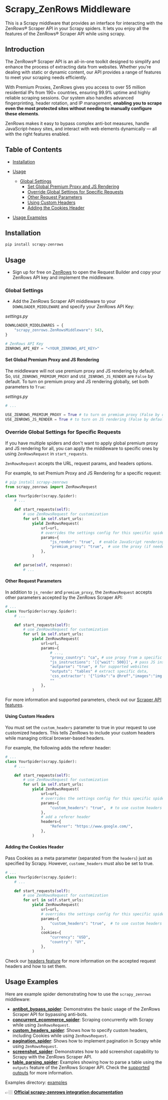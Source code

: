 # Scrapy_ZenRows Middleware

This is a Scrapy middlware that provides an interface for interacting with the ZenRows® Scraper API in your Scrapy spiders. It lets you enjoy all the features of the ZenRows® Scraper API while using scrapy.

## Introduction

The ZenRows® Scraper API is an all-in-one toolkit designed to simplify and enhance the process of extracting data from websites. Whether you’re dealing with static or dynamic content, our API provides a range of features to meet your scraping needs efficiently.

With Premium Proxies, ZenRows gives you access to over 55 million residential IPs from 190+ countries, ensuring 99.9% uptime and highly reliable scraping sessions. Our system also handles advanced fingerprinting, header rotation, and IP management, **enabling you to scrape even the most protected sites without needing to manually configure these elements**.

ZenRows makes it easy to bypass complex anti-bot measures, handle JavaScript-heavy sites, and interact with web elements dynamically — all with the right features enabled.

## Table of Contents

- [Installation](#installation)
- [Usage](#usage)

  - [Global Settings](#global-settings)
    - [Set Global Premium Proxy and JS Rendering](#set-global-premium-proxy-and-js-rendering)
    - [Override Global Settings for Specific Requests](#override-global-settings-for-specific-requests)
    - [Other Request Parameters](#other-request-parameters)
    - [Using Custom Headers](#using-custom-headers)
    - [Adding the Cookies Header](#adding-the-cookies-header)

- [Usage Examples](#usage-examples)

## Installation

```bash
pip install scrapy-zenrows
```

## Usage

- Sign up for free on [ZenRows](https://www.zenrows.com/) to open the Request Builder and copy your ZenRows API key and implement the middleware.

### Global Settings

- Add the ZenRows Scraper API middleware to your `DOWNLOADER_MIDDLEWARE` and specify your ZenRows API Key:

_settings.py_

```python
DOWNLOADER_MIDDLEWARES = {
    "scrapy_zenrows.ZenRowsMiddleware": 543,
}

# ZenRows API Key
ZENROWS_API_KEY = "<YOUR_ZENROWS_API_KEY>"
```

#### Set Global Premium Proxy and JS Rendering

The middleware will not use premium proxy and JS rendering by default. So, `USE_ZENROWS_PREMIUM_PROXY` and `USE_ZENROWS_JS_RENDER` are `False` by default. To turn on premium proxy and JS rendering globally, set both parameters to `True`:

_settings.py_

```python
# ...

USE_ZENROWS_PREMIUM_PROXY = True # to turn on premium proxy (False by default)
USE_ZENROWS_JS_RENDER = True # to turn on JS rendering (False by default)
```

### Override Global Settings for Specific Requests

If you have multiple spiders and don't want to apply global premium proxy and JS rendering for all, you can apply the middleware to specific ones by using `ZenRowsRequest` in `start_requests`.

`ZenRowsRequest` accepts the URL, request params, and headers options.

For example, to set Premium Proxy and JS Rendering for a specific request:

```python
# pip install scrapy-zenrows
from scrapy_zenrows import ZenRowsRequest

class YourSpider(scrapy.Spider):
    # ...

    def start_requests(self):
        # use ZenRowsRequest for customization
        for url in self.start_urls:
            yield ZenRowsRequest(
                url=url,
                # overrides the settings config for this specific spider
                params={
                    "js_render": "true",  # enable JavaScript rendering (if needed)
                    "premium_proxy": "true",  # use the proxy (if needed)
                },
            )

    def parse(self, response):
        # ...
```

#### Other Request Parameters

In addition to `js_render` and `premium_proxy`, the `ZenRowsRequest` accepts other parameters accepted by the ZenRows Scraper API:

```python
# ...
class YourSpider(scrapy.Spider):
    # ...

    def start_requests(self):
        # use ZenRowsRequest for customization
        for url in self.start_urls:
            yield ZenRowsRequest(
                url=url,
                params={
                    # ...,
                    "proxy_country": "ca", # use proxy from a specific country
                    "js_instructions": '[{"wait": 500}]', # pass JS instructions
                    "autparse": "true", # for supported websites
                    "outputs": "tables" # extract specific data,
                    'css_extractor': '{"links":"a @href","images":"img @src"}'
                    ""
                },
            )
```

For more information and supported parameters, check out our [Scraper API features](https://docs.zenrows.com/scraper-api/features/).

#### Using Custom Headers

You must set the `custom_headers` parameter to true in your request to use customized headers. This tells ZenRows to include your custom headers while managing critical browser-based headers.

For example, the following adds the referer header:

```python
# ...
class YourSpider(scrapy.Spider):
    # ...

    def start_requests(self):
        # use ZenRowsRequest for customization
        for url in self.start_urls:
            yield ZenRowsRequest(
                url=url,
                # overrides the settings config for this specific spider
                params={
                    "custom_headers": "true",  # to use custom headers
                },
                # add a referer header
                headers={
                    "Referer": "https://www.google.com/",
                },
            )
```

#### Adding the Cookies Header

Pass Cookies as a meta parameter (separated from the `headers`) just as specified by Scrapy. However, `custome_headers` must also be set to true.

```python
# ...
class YourSpider(scrapy.Spider):
    # ...

    def start_requests(self):
        # use ZenRowsRequest for customization
        for url in self.start_urls:
            yield ZenRowsRequest(
                url=url,
                # overrides the settings config for this specific spider
                params={
                    "custom_headers": "true",  # to use custom headers
                },
                cookies={
                    "currency": "USD",
                    "country": "UY",
                },
            )
```

Check our [headers feature](https://docs.zenrows.com/scraper-api/features/headers) for more information on the accepted request headers and how to set them.

## Usage Examples

Here are example spider demonstrating how to use the `scrapy_zenrows` middleware:

- **[antibot_bypass_spider](https://github.com/ZenRows/scrapy-zenrows-middleware/blob/main/examples/examples/examples/spiders/antibot_bypass_spider.py)**: Demonstrates the basic usage of the ZenRows Scraper API for bypassing anti-bots.
- **[concurrent_ecommerce_spider](https://github.com/ZenRows/scrapy-zenrows-middleware/blob/main/examples/examples/examples/spiders/concurrent_ecommerce_spider.py)**: Scraping concurrently with Scrapy while using `ZenRowsRequest`.
- **[custom_headers_spider](https://github.com/ZenRows/scrapy-zenrows-middleware/blob/main/examples/examples/examples/spiders/custom_headers_spider.py)**: Shows how to specify custom headers, including Cookies while using `ZenRowsRequest`.
- **[pagination_spider](https://github.com/ZenRows/scrapy-zenrows-middleware/blob/main/examples/examples/examples/spiders/pagination_spider.py)**: Shows how to implement pagination in Scrapy while using `ZenRowsRequest`.
- **[screenshot_spider](https://github.com/ZenRows/scrapy-zenrows-middleware/blob/main/examples/examples/examples/spiders/screenshot_spider.py)**: Demonstrates how to add screenshot capability to Scrapy with the ZenRows Scraper API.
- **[table_parsing_spider](https://github.com/ZenRows/scrapy-zenrows-middleware/blob/main/examples/examples/examples/spiders/table_parsing_spider.py)**: Examples showing how to parse a table using the `outputs` feature of the ZenRows Scraper API. Check the [supported outputs](https://docs.zenrows.com/scraper-api/features/output) for more information.

Examples directory: [examples](https://github.com/ZenRows/scrapy-zenrows-middleware/blob/main/examples/examples/examples/spiders/)

👉🏼 **[Official scrapy-zenrows integration documentation](https://docs.zenrows.com/scraping-api/integrations/scrapy)**
